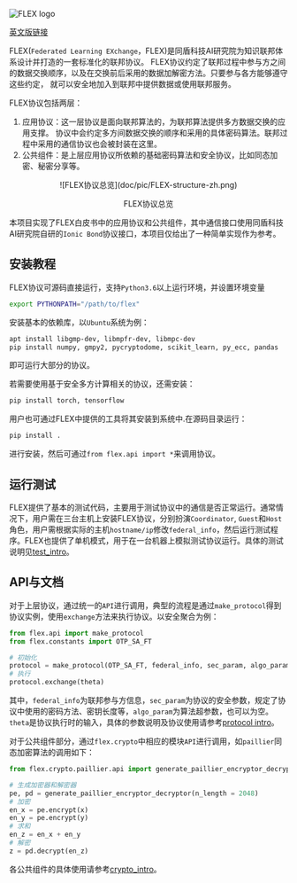 ![FLEX logo](doc/pic/FLEX_logo.png)

[英文版链接](README.md)

FLEX(`Federated Learning EXchange`，FLEX)是同盾科技AI研究院为知识联邦体系设计并打造的一套标准化的联邦协议。
FLEX协议约定了联邦过程中参与方之间的数据交换顺序，以及在交换前后采用的数据加解密方法。只要参与各方能够遵守这些约定，
就可以安全地加入到联邦中提供数据或使用联邦服务。

FLEX协议包括两层：
1. 应用协议：这一层协议是面向联邦算法的，为联邦算法提供多方数据交换的应用支撑。
协议中会约定多方间数据交换的顺序和采用的具体密码算法。联邦过程中采用的通信协议也会被封装在这里。
2. 公共组件：是上层应用协议所依赖的基础密码算法和安全协议，比如同态加密、秘密分享等。

<center>
![FLEX协议总览](doc/pic/FLEX-structure-zh.png)

FLEX协议总览
</center>

本项目实现了FLEX白皮书中的应用协议和公共组件，其中通信接口使用同盾科技AI研究院自研的`Ionic Bond`协议接口，本项目仅给出了一种简单实现作为参考。

## 安装教程

FLEX协议可源码直接运行，支持`Python3.6`以上运行环境，并设置环境变量

```bash
export PYTHONPATH="/path/to/flex"
```

安装基本的依赖库，以`Ubuntu`系统为例：

```bash
apt install libgmp-dev, libmpfr-dev, libmpc-dev
pip install numpy, gmpy2, pycryptodome, scikit_learn, py_ecc, pandas
```

即可运行大部分的协议。

若需要使用基于安全多方计算相关的协议，还需安装：

```bash
pip install torch, tensorflow
```

用户也可通过FLEX中提供的工具将其安装到系统中.在源码目录运行：

```bash
pip install .
```

进行安装，然后可通过`from flex.api import *`来调用协议。

## 运行测试
FLEX提供了基本的测试代码，主要用于测试协议中的通信是否正常运行。通常情况下，用户需在三台主机上安装FLEX协议，分别扮演`Coordinator`, `Guest`和`Host`角色，用户需根据实际的主机`hostname/ip`修改`federal_info`，然后运行测试程序。FLEX也提供了单机模式，用于在一台机器上模拟测试协议运行。具体的测试说明见[test_intro](doc/test_intro.md)。

## API与文档
对于上层协议，通过统一的`API`进行调用，典型的流程是通过`make_protocol`得到协议实例，使用`exchange`方法来执行协议。以安全聚合为例：

```python
from flex.api import make_protocol
from flex.constants import OTP_SA_FT

# 初始化
protocol = make_protocol(OTP_SA_FT, federal_info, sec_param, algo_param)
# 执行
protocol.exchange(theta)
```

其中，`federal_info`为联邦参与方信息，`sec_param`为协议的安全参数，规定了协议中使用的密码方法、密钥长度等，`algo_param`为算法超参数，也可以为空。`theta`是协议执行时的输入，具体的参数说明及协议使用请参考[protocol intro](doc/protocol_intro.md)。

对于公共组件部分，通过`flex.crypto`中相应的模块`API`进行调用，如`paillier`同态加密算法的调用如下：

```python
from flex.crypto.paillier.api import generate_paillier_encryptor_decryptor

# 生成加密器和解密器
pe, pd = generate_paillier_encryptor_decryptor(n_length = 2048)
# 加密
en_x = pe.encrypt(x)
en_y = pe.encrypt(y)
# 求和
en_z = en_x + en_y
# 解密
z = pd.decrypt(en_z)
```

各公共组件的具体使用请参考[crypto_intro](doc/crypto_intro.md)。

